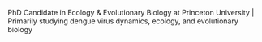 PhD Candidate in Ecology & Evolutionary Biology at Princeton University | Primarily studying dengue virus dynamics, ecology, and evolutionary biology 
